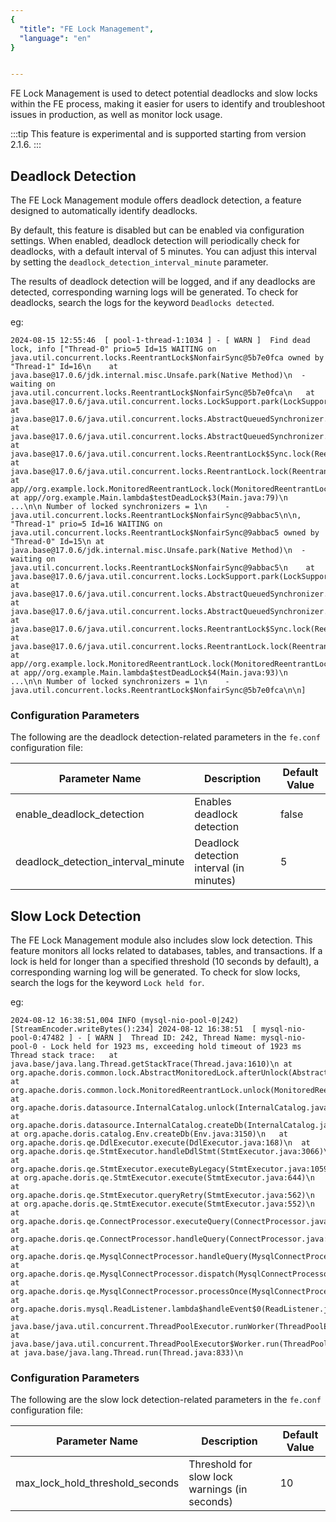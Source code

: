 ```yaml
---
{
  "title": "FE Lock Management",
  "language": "en"
}


---
```


<!-- 
Licensed to the Apache Software Foundation (ASF) under one
or more contributor license agreements.  See the NOTICE file
distributed with this work for additional information
regarding copyright ownership.  The ASF licenses this file
to you under the Apache License, Version 2.0 (the
"License"); you may not use this file except in compliance
with the License.  You may obtain a copy of the License at

  http://www.apache.org/licenses/LICENSE-2.0

Unless required by applicable law or agreed to in writing,
software distributed under the License is distributed on an
"AS IS" BASIS, WITHOUT WARRANTIES OR CONDITIONS OF ANY
KIND, either express or implied.  See the License for the
specific language governing permissions and limitations
under the License.
-->

FE Lock Management is used to detect potential deadlocks and slow locks within the FE process, making it easier for users to identify and troubleshoot issues in production, as well as monitor lock usage.

:::tip
This feature is experimental and is supported starting from version 2.1.6.
:::

## Deadlock Detection

The FE Lock Management module offers deadlock detection, a feature designed to automatically identify deadlocks.

By default, this feature is disabled but can be enabled via configuration settings. When enabled, deadlock detection will periodically check for deadlocks, with a default interval of 5 minutes. You can adjust this interval by setting the `deadlock_detection_interval_minute` parameter.

The results of deadlock detection will be logged, and if any deadlocks are detected, corresponding warning logs will be generated.
To check for deadlocks, search the logs for the keyword `Deadlocks detected`.

eg:
```log
2024-08-15 12:55:46  [ pool-1-thread-1:1034 ] - [ WARN ]  Find dead lock, info ["Thread-0" prio=5 Id=15 WAITING on java.util.concurrent.locks.ReentrantLock$NonfairSync@5b7e0fca owned by "Thread-1" Id=16\n	at java.base@17.0.6/jdk.internal.misc.Unsafe.park(Native Method)\n	-  waiting on java.util.concurrent.locks.ReentrantLock$NonfairSync@5b7e0fca\n	at java.base@17.0.6/java.util.concurrent.locks.LockSupport.park(LockSupport.java:211)\n	at java.base@17.0.6/java.util.concurrent.locks.AbstractQueuedSynchronizer.acquire(AbstractQueuedSynchronizer.java:715)\n	at java.base@17.0.6/java.util.concurrent.locks.AbstractQueuedSynchronizer.acquire(AbstractQueuedSynchronizer.java:938)\n	at java.base@17.0.6/java.util.concurrent.locks.ReentrantLock$Sync.lock(ReentrantLock.java:153)\n	at java.base@17.0.6/java.util.concurrent.locks.ReentrantLock.lock(ReentrantLock.java:322)\n	at app//org.example.lock.MonitoredReentrantLock.lock(MonitoredReentrantLock.java:22)\n	at app//org.example.Main.lambda$testDeadLock$3(Main.java:79)\n	...\n\n	Number of locked synchronizers = 1\n	- java.util.concurrent.locks.ReentrantLock$NonfairSync@9abbac5\n\n, "Thread-1" prio=5 Id=16 WAITING on java.util.concurrent.locks.ReentrantLock$NonfairSync@9abbac5 owned by "Thread-0" Id=15\n	at java.base@17.0.6/jdk.internal.misc.Unsafe.park(Native Method)\n	-  waiting on java.util.concurrent.locks.ReentrantLock$NonfairSync@9abbac5\n	at java.base@17.0.6/java.util.concurrent.locks.LockSupport.park(LockSupport.java:211)\n	at java.base@17.0.6/java.util.concurrent.locks.AbstractQueuedSynchronizer.acquire(AbstractQueuedSynchronizer.java:715)\n	at java.base@17.0.6/java.util.concurrent.locks.AbstractQueuedSynchronizer.acquire(AbstractQueuedSynchronizer.java:938)\n	at java.base@17.0.6/java.util.concurrent.locks.ReentrantLock$Sync.lock(ReentrantLock.java:153)\n	at java.base@17.0.6/java.util.concurrent.locks.ReentrantLock.lock(ReentrantLock.java:322)\n	at app//org.example.lock.MonitoredReentrantLock.lock(MonitoredReentrantLock.java:22)\n	at app//org.example.Main.lambda$testDeadLock$4(Main.java:93)\n	...\n\n	Number of locked synchronizers = 1\n	- java.util.concurrent.locks.ReentrantLock$NonfairSync@5b7e0fca\n\n]
```
### Configuration Parameters

The following are the deadlock detection-related parameters in the `fe.conf` configuration file:

| Parameter Name                               | Description         | Default Value   |
|------------------------------------|--------------|-------|
| enable_deadlock_detection          | 	Enables deadlock detection   | false |
| deadlock_detection_interval_minute | Deadlock detection interval (in minutes) | 5     |

## Slow Lock Detection
The FE Lock Management module also includes slow lock detection. This feature monitors all locks related to databases, tables, and transactions. If a lock is held for longer than a specified threshold (10 seconds by default), a corresponding warning log will be generated.
To check for slow locks, search the logs for the keyword `Lock held for`.

eg:
```log
2024-08-12 16:38:51,004 INFO (mysql-nio-pool-0|242) [StreamEncoder.writeBytes():234] 2024-08-12 16:38:51  [ mysql-nio-pool-0:47482 ] - [ WARN ]  Thread ID: 242, Thread Name: mysql-nio-pool-0 - Lock held for 1923 ms, exceeding hold timeout of 1923 ms Thread stack trace:	at java.base/java.lang.Thread.getStackTrace(Thread.java:1610)\n	at org.apache.doris.common.lock.AbstractMonitoredLock.afterUnlock(AbstractMonitoredLock.java:59)\n	at org.apache.doris.common.lock.MonitoredReentrantLock.unlock(MonitoredReentrantLock.java:59)\n	at org.apache.doris.datasource.InternalCatalog.unlock(InternalCatalog.java:370)\n	at org.apache.doris.datasource.InternalCatalog.createDb(InternalCatalog.java:443)\n	at org.apache.doris.catalog.Env.createDb(Env.java:3150)\n	at org.apache.doris.qe.DdlExecutor.execute(DdlExecutor.java:168)\n	at org.apache.doris.qe.StmtExecutor.handleDdlStmt(StmtExecutor.java:3066)\n	at org.apache.doris.qe.StmtExecutor.executeByLegacy(StmtExecutor.java:1059)\n	at org.apache.doris.qe.StmtExecutor.execute(StmtExecutor.java:644)\n	at org.apache.doris.qe.StmtExecutor.queryRetry(StmtExecutor.java:562)\n	at org.apache.doris.qe.StmtExecutor.execute(StmtExecutor.java:552)\n	at org.apache.doris.qe.ConnectProcessor.executeQuery(ConnectProcessor.java:385)\n	at org.apache.doris.qe.ConnectProcessor.handleQuery(ConnectProcessor.java:237)\n	at org.apache.doris.qe.MysqlConnectProcessor.handleQuery(MysqlConnectProcessor.java:272)\n	at org.apache.doris.qe.MysqlConnectProcessor.dispatch(MysqlConnectProcessor.java:300)\n	at org.apache.doris.qe.MysqlConnectProcessor.processOnce(MysqlConnectProcessor.java:359)\n	at org.apache.doris.mysql.ReadListener.lambda$handleEvent$0(ReadListener.java:52)\n	at java.base/java.util.concurrent.ThreadPoolExecutor.runWorker(ThreadPoolExecutor.java:1136)\n	at java.base/java.util.concurrent.ThreadPoolExecutor$Worker.run(ThreadPoolExecutor.java:635)\n	at java.base/java.lang.Thread.run(Thread.java:833)\n

```
### Configuration Parameters
The following are the slow lock detection-related parameters in the `fe.conf` configuration file:

| Parameter Name                               | Description         | Default Value   |
| --- | --- | --- |
| max_lock_hold_threshold_seconds | Threshold for slow lock warnings (in seconds) | 10 |

